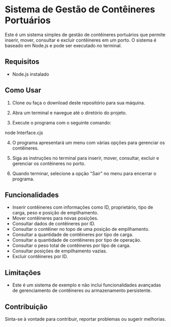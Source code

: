 # Sistema de Gestão de Contêineres Portuários

Este é um sistema simples de gestão de contêineres portuários que permite inserir, mover, consultar e excluir contêineres em um porto. O sistema é baseado em Node.js e pode ser executado no terminal.

## Requisitos

- Node.js instalado

## Como Usar

1. Clone ou faça o download deste repositório para sua máquina.

2. Abra um terminal e navegue até o diretório do projeto.

3. Execute o programa com o seguinte comando:

node Interface.cjs

4. O programa apresentará um menu com várias opções para gerenciar os contêineres.

5. Siga as instruções no terminal para inserir, mover, consultar, excluir e gerenciar os contêineres no porto.

6. Quando terminar, selecione a opção "Sair" no menu para encerrar o programa.

## Funcionalidades

- Inserir contêineres com informações como ID, proprietário, tipo de carga, peso e posição de empilhamento.
- Mover contêineres para novas posições.
- Consultar dados de contêineres por ID.
- Consultar o contêiner no topo de uma posição de empilhamento.
- Consultar a quantidade de contêineres por tipo de carga.
- Consultar a quantidade de contêineres por tipo de operação.
- Consultar o peso total de contêineres por tipo de carga.
- Consultar posições de empilhamento vazias.
- Excluir contêineres por ID.

## Limitações

- Este é um sistema de exemplo e não inclui funcionalidades avançadas de gerenciamento de contêineres ou armazenamento persistente.

## Contribuição

Sinta-se à vontade para contribuir, reportar problemas ou sugerir melhorias.